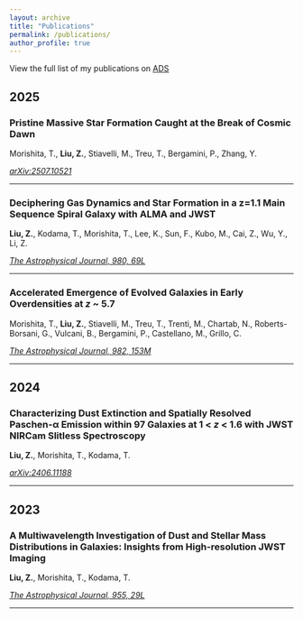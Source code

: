 ```yaml
---
layout: archive
title: "Publications"
permalink: /publications/
author_profile: true
---
```


View the full list of my publications on [ADS](https://ui.adsabs.harvard.edu/search/filter_database_fq_database=AND&filter_database_fq_database=((database%3Aastronomy%20OR%20database%3Aphysics))&filter_database_fq_database=database%3A%22astronomy%22&fq=%7B!type%3Daqp%20v%3D%24fq_database%7D&fq_database=(((database%3Aastronomy%20OR%20database%3Aphysics))%20AND%20database%3A%22astronomy%22)&q=%3Dauthor%3A%22Liu%2C%20Zhaoran%22&sort=date%20desc%2C%20bibcode%20desc&p_=0)


## 2025

### Pristine Massive Star Formation Caught at the Break of Cosmic Dawn

Morishita, T., **Liu, Z.**, Stiavelli, M., Treu, T., Bergamini, P., Zhang, Y.

*[arXiv:2507.10521](https://ui.adsabs.harvard.edu/abs/2025arXiv250710521M/abstract)*

---

### Deciphering Gas Dynamics and Star Formation in a z=1.1 Main Sequence Spiral Galaxy with ALMA and JWST

**Liu, Z.**, Kodama, T., Morishita, T., Lee, K., Sun, F., Kubo, M., Cai, Z., Wu, Y., Li, Z.

*[The Astrophysical Journal, 980, 69L](https://ui.adsabs.harvard.edu/abs/2025ApJ...980...69L/abstract)*

---

### Accelerated Emergence of Evolved Galaxies in Early Overdensities at *z* ~ 5.7

Morishita, T., **Liu, Z.**, Stiavelli, M., Treu, T., Trenti, M., Chartab, N., Roberts-Borsani, G., Vulcani, B., Bergamini, P., Castellano, M., Grillo, C.

*[The Astrophysical Journal, 982, 153M](https://arxiv.org/abs/2408.10980)*

---

## 2024

### Characterizing Dust Extinction and Spatially Resolved Paschen-α Emission within 97 Galaxies at 1 < *z* < 1.6 with JWST NIRCam Slitless Spectroscopy

**Liu, Z.**, Morishita, T., Kodama, T.

*[arXiv:2406.11188](https://arxiv.org/abs/2406.11188)*

---

## 2023

### A Multiwavelength Investigation of Dust and Stellar Mass Distributions in Galaxies: Insights from High-resolution JWST Imaging

**Liu, Z.**, Morishita, T., Kodama, T.

*[The Astrophysical Journal, 955, 29L](https://ui.adsabs.harvard.edu/abs/2023ApJ...955...29L/abstract)*

---

